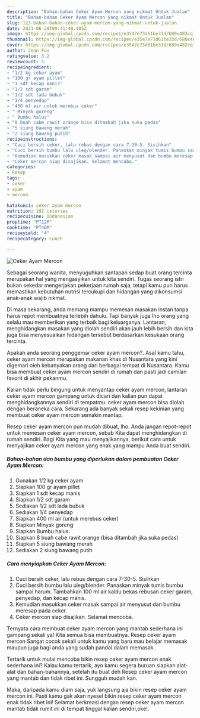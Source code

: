 ```yaml
---
description: "Bahan-bahan Ceker Ayam Mercon yang nikmat Untuk Jualan"
title: "Bahan-bahan Ceker Ayam Mercon yang nikmat Untuk Jualan"
slug: 123-bahan-bahan-ceker-ayam-mercon-yang-nikmat-untuk-jualan
date: 2021-06-28T09:31:48.485Z
image: https://img-global.cpcdn.com/recipes/e3547e73d61be33d/680x482cq70/ceker-ayam-mercon-foto-resep-utama.jpg
thumbnail: https://img-global.cpcdn.com/recipes/e3547e73d61be33d/680x482cq70/ceker-ayam-mercon-foto-resep-utama.jpg
cover: https://img-global.cpcdn.com/recipes/e3547e73d61be33d/680x482cq70/ceker-ayam-mercon-foto-resep-utama.jpg
author: Jean Fox
ratingvalue: 3.2
reviewcount: 5
recipeingredient:
- "1/2 kg ceker ayam"
- "100 gr ayam pillet"
- "1 sdt kecap manis"
- "1/2 sdt garam"
- "1/2 sdt lada bubuk"
- "1/4 penyedap"
- "400 ml air untuk merebus ceker"
- " Minyak goreng"
- " Bumbu halus"
- "8 buah cabe rawit orange bisa ditambah jika suka pedas"
- "5 siung bawang merah"
- "2 siung bawang putih"
recipeinstructions:
- "Cuci bersih ceker, lalu rebus dengan cara 7-30-5. Sisihkan"
- "Cuci bersih bumbu lalu uleg/blender. Panaskan minyak tumis bumbu sampai harum. Tambahkan 100 ml air kaldu bekas rebusan ceker garam, penyedap, dan kecap manis."
- "Kemudian masukkan ceker masak sampai air menyusut dan bumbu meresap pada ceker."
- "Ceker mercon siap disajikan. Selamat mencoba."
categories:
- Resep
tags:
- ceker
- ayam
- mercon

katakunci: ceker ayam mercon 
nutrition: 192 calories
recipecuisine: Indonesian
preptime: "PT12M"
cooktime: "PT46M"
recipeyield: "4"
recipecategory: Lunch

---
```



![Ceker Ayam Mercon](https://img-global.cpcdn.com/recipes/e3547e73d61be33d/680x482cq70/ceker-ayam-mercon-foto-resep-utama.jpg)

Sebagai seorang wanita, menyuguhkan santapan sedap buat orang tercinta merupakan hal yang mengasyikan untuk kita sendiri. Tugas seorang istri bukan sekedar mengerjakan pekerjaan rumah saja, tetapi kamu pun harus memastikan kebutuhan nutrisi tercukupi dan hidangan yang dikonsumsi anak-anak wajib nikmat.

Di masa  sekarang, anda memang mampu memesan masakan instan tanpa harus repot membuatnya terlebih dahulu. Tapi banyak juga lho orang yang selalu mau memberikan yang terbaik bagi keluarganya. Lantaran, menghidangkan masakan yang diolah sendiri akan jauh lebih bersih dan kita juga bisa menyesuaikan hidangan tersebut berdasarkan kesukaan orang tercinta. 



Apakah anda seorang penggemar ceker ayam mercon?. Asal kamu tahu, ceker ayam mercon merupakan makanan khas di Nusantara yang kini digemari oleh kebanyakan orang dari berbagai tempat di Nusantara. Kamu bisa membuat ceker ayam mercon sendiri di rumah dan pasti jadi camilan favorit di akhir pekanmu.

Kalian tidak perlu bingung untuk menyantap ceker ayam mercon, lantaran ceker ayam mercon gampang untuk dicari dan kalian pun dapat menghidangkannya sendiri di tempatmu. ceker ayam mercon bisa diolah dengan beraneka cara. Sekarang ada banyak sekali resep kekinian yang membuat ceker ayam mercon semakin mantap.

Resep ceker ayam mercon pun mudah dibuat, lho. Anda jangan repot-repot untuk memesan ceker ayam mercon, sebab Kita dapat menghidangkan di rumah sendiri. Bagi Kita yang mau menyajikannya, berikut cara untuk menyajikan ceker ayam mercon yang enak yang mampu Anda buat sendiri.

<!--inarticleads1-->

##### Bahan-bahan dan bumbu yang diperlukan dalam pembuatan Ceker Ayam Mercon:

1. Gunakan 1/2 kg ceker ayam
1. Siapkan 100 gr ayam pillet
1. Siapkan 1 sdt kecap manis
1. Siapkan 1/2 sdt garam
1. Sediakan 1/2 sdt lada bubuk
1. Sediakan 1/4 penyedap
1. Siapkan 400 ml air (untuk merebus ceker)
1. Siapkan  Minyak goreng
1. Siapkan  Bumbu halus:
1. Siapkan 8 buah cabe rawit orange (bisa ditambah jika suka pedas)
1. Siapkan 5 siung bawang merah
1. Sediakan 2 siung bawang putih




<!--inarticleads2-->

##### Cara menyiapkan Ceker Ayam Mercon:

1. Cuci bersih ceker, lalu rebus dengan cara 7-30-5. Sisihkan
1. Cuci bersih bumbu lalu uleg/blender. Panaskan minyak tumis bumbu sampai harum. Tambahkan 100 ml air kaldu bekas rebusan ceker garam, penyedap, dan kecap manis.
1. Kemudian masukkan ceker masak sampai air menyusut dan bumbu meresap pada ceker.
1. Ceker mercon siap disajikan. Selamat mencoba.




Ternyata cara membuat ceker ayam mercon yang mantab sederhana ini gampang sekali ya! Kita semua bisa membuatnya. Resep ceker ayam mercon Sangat cocok sekali untuk kamu yang baru mau belajar memasak maupun juga bagi anda yang sudah pandai dalam memasak.

Tertarik untuk mulai mencoba bikin resep ceker ayam mercon enak sederhana ini? Kalau kamu tertarik, ayo kamu segera buruan siapkan alat-alat dan bahan-bahannya, setelah itu buat deh Resep ceker ayam mercon yang mantab dan tidak ribet ini. Sungguh mudah kan. 

Maka, daripada kamu diam saja, yuk langsung aja bikin resep ceker ayam mercon ini. Pasti kamu gak akan nyesel bikin resep ceker ayam mercon enak tidak ribet ini! Selamat berkreasi dengan resep ceker ayam mercon mantab tidak rumit ini di tempat tinggal kalian sendiri,oke!.

